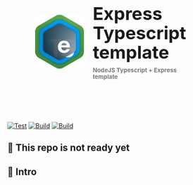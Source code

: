 <svg fill="none" viewBox="0 0 600 400" width="800" height="400" xmlns="http://www.w3.org/2000/svg">
<foreignObject width="100%" height="100%">    
<div style="display: flex; align-items: center; column-gap: 2rem;">
        <div style="object-fit: cover; flex-shrink: 1; width: 25rem">
        <img style="width: 100%;" src="./assets/logo@3x.png" alt="">
        </div> 
        <div style="display: flex; flex-direction: column; row-gap: 1rem;">
            <h1 style="margin: 0; padding: 0; font-size: 4rem; line-height: 1.1;">Express Typescript template</h1>
            <h2 style="margin: 0; padding: 0; color: #777;"> NodeJS Typescript + Express template </h2>
        </div>
    </div>
</foreignObject>
</svg>

[![Test](https://github.com/kamaal-/express-typescript-template/actions/workflows/test.yml/badge.svg)](https://github.com/kamaal-/express-typescript-template/actions/workflows/test.yml)
[![Build](https://github.com/kamaal-/express-typescript-template/actions/workflows/build.yml/badge.svg)](https://github.com/kamaal-/express-typescript-template/actions/workflows/build.yml)
[![Build](https://github.com/kamaal-/express-typescript-template/actions/workflows/code-quality.yml/badge.svg)](https://github.com/kamaal-/express-typescript-template/actions/workflows/code-quality.yml)

## 🚧 This repo is not ready yet

## 🌿 Intro

